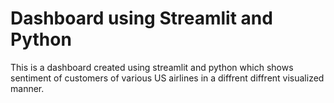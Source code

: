 # Dashboard using Streamlit and Python
This is a dashboard created using streamlit and python which shows sentiment of customers of various US airlines in a diffrent diffrent visualized manner.  
